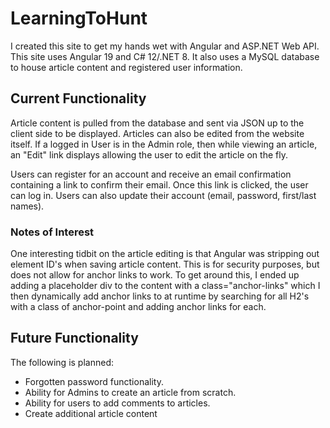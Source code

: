 # LearningToHunt
I created this site to get my hands wet with Angular and ASP.NET Web API.  This site uses Angular 
19 and C# 12/.NET 8.  It also uses a MySQL database to house article content and registered user 
information.

## Current Functionality
Article content is pulled from the database and sent via JSON up to the client side
to be displayed.  Articles can also be edited from the website itself.  If a logged in User is in the Admin 
role, then while viewing an article, an "Edit" link displays allowing the user to edit the article on the fly.

Users can register for an account and receive an email confirmation containing a link to confirm their email.
Once this link is clicked, the user can log in.  Users can also update their account (email, password, 
first/last names).

### Notes of Interest
One interesting tidbit on the article editing is that Angular was stripping out element ID's when saving article
content.  This is for security purposes, but does not allow for anchor links to work.  To get around 
this, I ended up adding a placeholder div to the content with a class="anchor-links" which I then dynamically
add anchor links to at runtime by searching for all H2's with a class of anchor-point and adding anchor links
for each.

## Future Functionality
The following is planned:
- Forgotten password functionality.
- Ability for Admins to create an article from scratch.
- Ability for users to add comments to articles.
- Create additional article content
